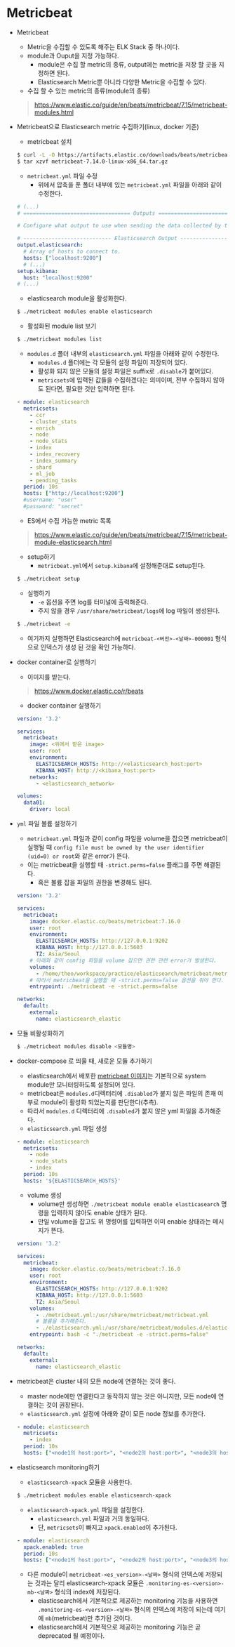 # Metricbeat

- Metricbeat

  - Metric을 수집할 수 있도록 해주는 ELK Stack 중 하나이다.
  - module과 Ouput을 지정 가능하다.
    - module은 수집 할 metric의 종류, output에는 metric을 저장 할 곳을 지정하면 된다.
    - Elasticsearch Metric뿐 아니라 다양한 Metric을 수집할 수 있다.
  - 수집 할 수 있는 metric의 종류(module의 종류)

  > https://www.elastic.co/guide/en/beats/metricbeat/7.15/metricbeat-modules.html



- Metricbeat으로  Elasticsearch metric 수집하기(linux, docker 기준)

  - metricbeat 설치

  ```bash
  $ curl -L -O https://artifacts.elastic.co/downloads/beats/metricbeat/metricbeat-7.14.0-linux-x86_64.tar.gz
  $ tar xzvf metricbeat-7.14.0-linux-x86_64.tar.gz
  ```

  - `metricbeat.yml` 파일 수정
    - 위에서 압축을 푼 폴더 내부에 있는 `metricbeat.yml` 파일을 아래와 같이 수정한다.

  ```yaml
  # (...)
  # ================================== Outputs ===================================
  
  # Configure what output to use when sending the data collected by the beat.
  
  # ---------------------------- Elasticsearch Output ----------------------------
  output.elasticsearch:
    # Array of hosts to connect to.
    hosts: ["localhost:9200"]
    # (...)
  setup.kibana:
    host: "localhost:9200"
  # (...)
  ```

  - elasticsearch module을 활성화한다.

  ```bash
  $ ./metricbeat modules enable elasticsearch
  ```

  - 활성화된 module list 보기

  ```bash
  $ ./metricbeat modules list
  ```

  - `modules.d` 폴더 내부의 `elasticsearch.yml` 파일을 아래와 같이 수정한다.
    - `modules.d` 폴더에는 각 모듈의 설정 파일이 저장되어 있다.
    - 활성화 되지 않은 모듈의 설정 파일은 suffix로 `.disable`가 붙어있다.
    - `metricsets`에 입력된 값들을 수집하겠다는 의미이며, 전부 수집하지 않아도 된다면, 필요한 것만 입력하면 된다.

  ```yaml
  - module: elasticsearch
    metricsets:
      - ccr
      - cluster_stats
      - enrich
      - node
      - node_stats
      - index
      - index_recovery
      - index_summary
      - shard
      - ml_job
      - pending_tasks
    period: 10s
    hosts: ["http://localhost:9200"]
    #username: "user"
    #password: "secret"
  ```

  - ES에서 수집 가능한 metric 목록

  > https://www.elastic.co/guide/en/beats/metricbeat/7.15/metricbeat-module-elasticsearch.html

  - setup하기
    - `metricbeat.yml`에서 `setup.kibana`에 설정해준대로 setup된다.


  ```bash
  $ ./metricbeat setup
  ```

  - 실행하기
    - `-e` 옵션을 주면 log를 터미널에 출력해준다.
    - 주지 않을 경우 `/usr/share/metricbeat/logs`에 log 파일이 생성된다.


  ```bash
  $ ./metricbeat -e
  ```

  - 여기까지 실행하면 Elasticsearch에 `metricbeat-<버전>-<날짜>-000001` 형식으로 인덱스가 생성 된 것을 확인 가능하다.



- docker container로 실행하기

  - 이미지를 받는다.

  > https://www.docker.elastic.co/r/beats

  - docker container 실행하기

  ```yaml
  version: '3.2'
  
  services:
    metricbeat:
      image: <위에서 받은 image>
      user: root
      environment:
        ELASTICSEARCH_HOSTS: http://<elasticsearch_host:port>
        KIBANA_HOST: http://<kibana_host:port>
      networks:
        - <elasticsearch_network>
  
  volumes:
    data01:
      driver: local
  ```



- `yml` 파일 볼륨 설정하기

  - `metricbeat.yml` 파일과 같이 config 파일을 volume을 잡으면 metricbeat이 실행될 때 `config file must be owned by the user identifier (uid=0) or root`와 같은 error가 뜬다.
  - 이는 metricbeat을 실행할 때 `-strict.perms=false` 플래그를 주면 해결된다.
    - 혹은 볼륨 잡을 파일의 권한을 변경해도 된다.

  ```yaml
  version: '3.2'
  
  services:
    metricbeat:
      image: docker.elastic.co/beats/metricbeat:7.16.0
      user: root
      environment:
        ELASTICSEARCH_HOSTS: http://127.0.0.1:9202
        KIBANA_HOST: http://127.0.0.1:5603
        TZ: Asia/Seoul
      # 아래와 같이 config 파일을 volume 잡으면 권한 관련 error가 발생한다.
      volumes:
        - /home/theo/workspace/practice/elasticsearch/metricbeat/metricbeat.yml:/usr/share/metricbeat/metricbeat.yml:ro
      # 따라서 metricbeat을 실행할 때 -strict.perms=false 옵션을 줘야 한다.
      entrypoint: ./metricbeat -e -strict.perms=false
  
  networks:
    default:
      external:
        name: elasticsearch_elastic
  ```



- 모듈 비활성화하기

  ```bash
  $ ./metricbeat modules disable <모듈명>
  ```



- docker-compose 로 띄울 때, 새로운 모듈 추가하기

  - elasticsearch에서 배포한 [metricbeat 이미지](https://www.docker.elastic.co/r/beats)는 기본적으로 system module만 모니터링하도록 설정되어 있다.
  - metricbeat은 `modules.d`디렉터리에 `.disabled`가 붙지 않은 파일의 존재 여부로 module이 활성화 되었는지를 판단한다(추측).
  - 따라서 `modules.d` 디렉터리에 `.disabled`가 붙지 않은 yml 파일을 추가해준다.
  - `elasticsearch.yml` 파일 생성

  ```yaml
  - module: elasticsearch
    metricsets:
      - node
      - node_stats
      - index
    period: 10s
    hosts: '${ELASTICSEARCH_HOSTS}'
  ```

  - volume 생성
    - volume만 생성하면 `./metricbeat module enable elasticasearch` 명령을 입력하지 않아도 enable 상태가 된다.
    - 만일 volume을 잡고도 위 명령어를 입력하면 이미 enable 상태라는 메시지가 뜬다.

  ```yaml
  version: '3.2'
  
  services:
    metricbeat:
      image: docker.elastic.co/beats/metricbeat:7.16.0
      user: root
      environment:
        ELASTICSEARCH_HOSTS: http://127.0.0.1:9202
        KIBANA_HOST: http://127.0.0.1:5603
        TZ: Asia/Seoul
      volumes:
        - ./metricbeat.yml:/usr/share/metricbeat/metricbeat.yml
        # 볼륨을 추가해준다.
        - ./elasticsearch.yml:/usr/share/metricbeat/modules.d/elasticsearch.yml
      entrypoint: bash -c "./metricbeat -e -strict.perms=false"
  
  networks:
    default:
      external:
        name: elasticsearch_elastic
  ```



- metricbeat은 cluster 내의 모든 node에 연결하는 것이 좋다.

  - master node에만 연결한다고 동작하지 않는 것은 아니지만, 모든 node에 연결하는 것이 권장된다.
  - `elasticsearch.yml` 설정에 아래와 같이 모든 node 정보를 추가한다.

  ```yaml
  - module: elasticsearch
    metricsets:
      - index
    period: 10s
    hosts: ["<node1의 host:port>", "<node2의 host:port>", "<node3의 host:port>"]
  ```



- elasticsearch monitoring하기

  - `elasticsearch-xpack` 모듈을 사용한다.

  ```bash
  $ ./metricbeat modules enable elasticsearch-xpack
  ```

  - `elasticsearch-xpack.yml` 파일을 설정한다.
    - `elasticsearch.yml` 파일과 거의 동일하다.
    - 단, `metricsets`이 빠지고 `xpack.enabled`이 추가된다.

  ```yaml
  - module: elasticsearch
    xpack.enabled: true
    period: 10s
    hosts: ["<node1의 host:port>", "<node2의 host:port>", "<node3의 host:port>"]
  ```

  - 다른 module이 `metricbeat-<es_version>-<날짜>` 형식의 인덱스에 저장되는 것과는 달리 elasticsearch-xpack 모듈은 `.monitoring-es-<version>-mb-<날짜>` 형식의 index에 저장된다.
    - elasticsearch에서 기본적으로 제공하는 monitoring 기능을 사용하면 `.monitoring-es-<version>-<날짜>` 형식의 인덱스에 저장이 되는데 여기에 `mb`(metricbeat)만 추가된 것이다.
    - elasticsearch에서 기본적으로 제공하는 monitoring 기능은 곧 deprecated 될 예정이다.

